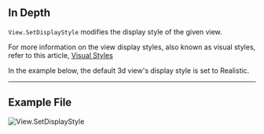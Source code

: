 ## In Depth
`View.SetDisplayStyle` modifies the display style of the given view.

For more information on the view display styles, also known as visual styles, refer to this article, [Visual Styles](https://help.autodesk.com/view/RVT/2025/ENU/?guid=GUID-12C2D6B0-71ED-490E-9CC6-AD3C635F092B)

In the example below, the default 3d view's display style is set to Realistic.
___
## Example File

![View.SetDisplayStyle](./Revit.Elements.Views.View.SetDisplayStyle_img.jpg)

